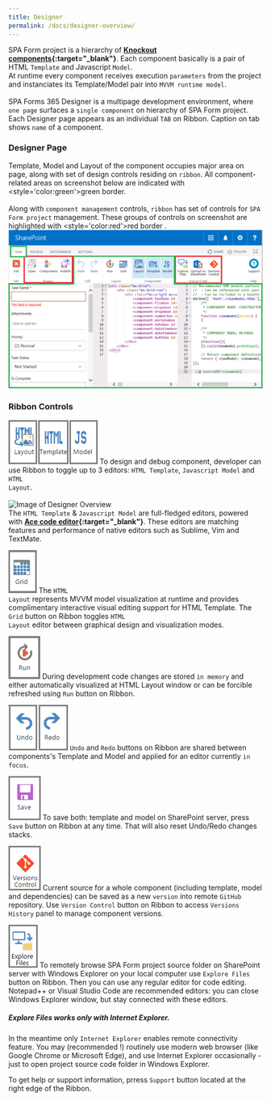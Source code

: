 ```yaml
---
title: Designer
permalink: /docs/designer-overview/
---
```


SPA Form project is a hierarchy of <b>[Knockout components](http://knockoutjs.com/documentation/component-overview.html){:target="_blank"}</b>. Each component basically is a pair of HTML <code>Template</code> and Javascript <code>Model</code>. 
<br/>
At runtime every component receives execution <code>parameters</code> from the project and instanciates its Template/Model pair into <code>MVVM runtime model</code>. 
<br/>
<br/>
SPA Forms 365 Designer is a multipage development environment, where <code>one page</code> surfaces a <code>single component</code> on hierarchy of SPA Form project. Each Designer page appears as an individual <code>TAB</code> on Ribbon. Caption on tab shows <code>name</code> of a component.


### Designer Page
Template, Model and Layout of the component occupies major area on page, along with set of design controls residing on <code>ribbon</code>. All component-related areas on screenshot below are indicated  with <style='color:green'>green border</style>. 
<br/>
<br/>
Along with <code>component management</code> controls, <code>ribbon</code> has set of controls for <code>SPA Form project</code> management. These groups of controls on screenshot are highlighted with <style='color:red'>red border</style> . 
![Image of Designer Page](/img/designer-page2.png)

### Ribbon Controls
![Image of Editors](/img/Editors.png) To design and debug component, developer can use Ribbon to toggle up to 3 editors: <code>HTML Template</code>, <code>Javascript Model</code> and <code>HTML Layout</code>.    
<br/>
![Image of Designer Overview](/img/form-designer3.gif)
<br/>
The <code>HTML Template</code> & <code>Javascript Model</code> are full-fledged editors, powered with <b>[Ace code editor](https://ace.c9.io/#nav=about){:target="_blank"}</b>. These editors are matching features and performance of native editors such as Sublime, Vim and TextMate. 
<br/>

![Image of Grid](/img/Grid.png) The <code>HTML Layout</code> represents MVVM model visualization at runtime and provides complimentary interactive visual editing support for HTML Template. The <code>Grid</code> button on Ribbon toggles <code>HTML Layout</code> editor between graphical design and visualization modes. 
<br/>

![Image of Run](/img/Run.png) During development code changes are stored <code>in memory</code> and either automatically visualized at HTML Layout window or can be forcible refreshed using <code>Run</code> button on Ribbon.
<br/>

![Image of UndoRedo](/img/UndoRedo.png) <code>Undo</code> and <code>Redo</code> buttons on Ribbon are shared between components's Template and Model and applied for an editor currently <code>in focus</code>. 
<br/>

![Image of Save](/img/Save.png) To save both: template and model on SharePoint server, press <code>Save</code> button on Ribbon at any time. That will also reset Undo/Redo changes stacks. 
<br/>

![Image of Versions Control](/img/VersionsControl.png) Current source for a whole component (including template, model and dependencies) can be saved as a new <code>version</code> into remote <code>GitHub</code> repository. Use <code>Version Control</code> button on Ribbon to access <code>Versions History</code> panel to manage component versions. 
<br/>

![Image of Browse](/img/Browse.png) To remotely browse SPA Form project source folder on SharePoint server with Windows Explorer on your local computer use <code>Explore Files</code> button on Ribbon. Then you can use any regular editor for code editing. Notepad++ or Visual Studio Code are recommended editors: you can close Windows Explorer window, but stay connected with these editors. 
<div class="note warning">
  <h5>Explore Files works only with Internet Explorer.</h5>
  <p>
    In the meantime only <code>Internet Explorer</code> enables remote connectivity feature. You may (recommended !) routinely use modern web browser (like Google Chrome or Microsoft Edge), and use Internet Explorer occasionally - just to open project source code folder in Windows Explorer.
  </p>
</div>
To get help or support information, prress <code>Support</code> button located at the right edge of the Ribbon. 

<div class="mobile-side-scroller" style="display:none;">
<table>
  <thead>
    <tr>
      <th>RIBBON CONTROL</th>
      <th><span class="filter">FUNCTIONAL</span> and <span class="output">DESCRIPTION</span></th>
    </tr>
  </thead>
  <tbody>
    <tr>
      <td class="align-center">
        <p class="name"><strong>Relative URL</strong></p>
      </td>
      <td >
        <p>
        <code>Undo</code> and <code>Redo</code> buttons on Ribbon are shared between components's Template and Model and applied for an editor currently <code>in focus</code>.         
        </p>
      </td>
    </tr>
    <tr>
      <td class="align-center">
        <p class="name"><strong>Relative URL</strong></p>
      </td>
      <td >
        <p>
        To save both: template and model on SharePoint server, press <code>Save</code> button on Ribbon at any time. That will also reset Undo/Redo changes stacks.         
        </p>
      </td>
    </tr>
    <tr>
      <td class="align-center">
        <p class="name"><strong>Relative URL</strong></p>
      </td>
      <td >
        <p>
        Current source for a whole component (including template, model and dependencies) can be saved as a new <code>version</code> into remote <code>GitHub</code> repository. Use <code>Version Control</code> button on Ribbon to access <code>Versions History</code> panel to manage component versions.          
        </p>
      </td>
    </tr>
    <tr>
      <td class="align-center">
        <p class="name"><strong>Relative URL</strong></p>
      </td>
      <td >
        <p>
        To remotely browse SPA Form project source folder on SharePoint server with Windows Explorer on your local computer use <code>Explore Files</code> button on Ribbon. Then you can use any regular editor for code editing. Notepad++ or Visual Studio Code are recommended editors: you can close Windows Explorer window, but stay connected with these editors.          
        </p>
      </td>
    </tr>
    <tr>
      <td class="align-center">
        <p class="name"><strong>Relative URL</strong></p>
      </td>
      <td >
        <p>
        To get help or support information, prress <code>Support</code> button located at the right edge of the Ribbon.          
        </p>
      </td>
    </tr>
  </tbody>
</table>
</div>
